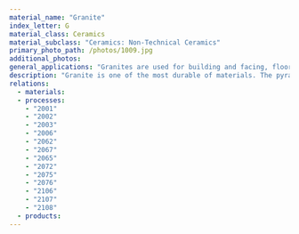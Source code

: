 ```yaml
---
material_name: "Granite"
index_letter: G
material_class: Ceramics
material_subclass: "Ceramics: Non-Technical Ceramics"
primary_photo_path: /photos/1009.jpg
additional_photos:
general_applications: "Granites are used for building and facing, floors and work surfaces, stable supports for machine tools, optical tables and supports for other precision instruments. Much is now used in ornamental ways."
description: "Granite is one of the most durable of materials. The pyramid of Giza (2980 BC) was built of limestone cased in granite. It is a coarse grained igneous rock, very hard and compact. It takes a fine polish, showing the beauty of its crystals. It is the most important stone in building - whole cities are built of it (Edinburgh, in Scotland UK, is an example). It is used for work-surfaces because of its durability, resistance to acids and alkalis, and its decorative appearance. Granites, because of the lack of porosity, do not weather or crack as more porous stones do."
relations:
  - materials:
  - processes:
    - "2001"
    - "2002"
    - "2003"
    - "2006"
    - "2062"
    - "2067"
    - "2065"
    - "2072"
    - "2075"
    - "2076"
    - "2106"
    - "2107"
    - "2108"
  - products:
---
```

